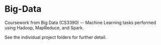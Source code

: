 # Big-Data
Coursework from Big Data (CS3390) -- Machine Learning tasks performed using Hadoop, MapReduce, and Spark.

See the individual project folders for further detail. 
